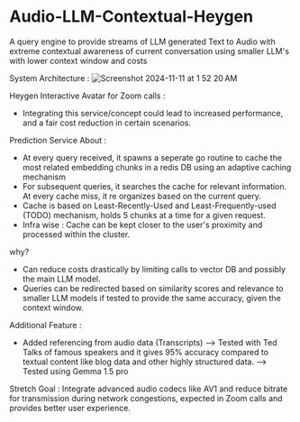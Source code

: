 # Audio-LLM-Contextual-Heygen

A query engine to provide streams of LLM generated Text to Audio with extreme contextual awareness of current conversation using smaller LLM's with lower context window and costs

System Architecture : 
![Screenshot 2024-11-11 at 1 52 20 AM](https://github.com/user-attachments/assets/6c37449a-13e3-4583-8776-a4abfa0e6e3d)

Heygen Interactive Avatar for Zoom calls : 
- Integrating this service/concept could lead to increased performance, and a fair cost reduction in certain scenarios.

Prediction Service About : 
- At every query received, it spawns a seperate go routine to cache the most related embedding chunks in a redis DB using an adaptive caching mechanism
- For subsequent queries, it searches the cache for relevant information. At every cache miss, it re organizes based on the current query.
- Cache is based on Least-Recently-Used and Least-Frequently-used (TODO) mechanism, holds 5 chunks at a time for a given request.
- Infra wise : Cache can be kept closer to the user's proximity and processed within the cluster.

why?
- Can reduce costs drastically by limiting calls to vector DB and possibly the main LLM model.
- Queries can be redirected based on similarity scores and relevance to smaller LLM models if tested to provide the same accuracy, given the context window.

Additional Feature : 
- Added referencing from audio data (Transcripts) --> Tested with Ted Talks of famous speakers and it gives 95% accuracy compared to textual content like blog data and other highly structured data. --> Tested using Gemma 1.5 pro

Stretch Goal : Integrate advanced audio codecs like AV1 and reduce bitrate for transmission during network congestions, expected in Zoom calls and provides better user experience.
